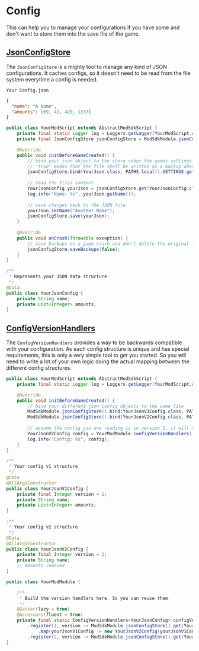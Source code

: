 # Config

This can help you to manage your configurations if you have some and don't want to store them into the save file of the game.

## [JsonConfigStore](json/JsonConfigStore.java)

The `JsonConfigStore` is a mighty tool to manage any kind of JSON configurations. 
It caches configs, so it doesn't need to be read from the file system everytime a config is needed.

`Your Config.json`
```json
{
  "name": "A Name",
  "amounts": [69, 42, 420, 1337]
}
```

```java
public class YourModScript extends AbstractModSdkScript {
    private final static Logger log = Loggers.getLogger(YourModScript.class);
    private final JsonConfigStore jsonConfigStore = ModSdkModule.jsonConfigStore();

    @Override
    public void initBeforeGameCreated() {
        // bind your json object to the store under the games settings folder in a file called "Your Config.json"
        // "true" means that the file shall be written as a backup when needed
        jsonConfigStore.bind(YourJson.class, PATHS.local().SETTINGS.get().resolve("Your Config.json"), true);
        
        // read the files content
        YourJsonConfig yourJson = jsonConfigStore.get(YourJsonConfig.class).orElse(null);
        log.info("Name: %s", yourJson.getName());
        
        // save changes back to the JSON file
        yourJson.setName("Another Name");
        jsonConfigStore.save(yourJson);
    }
    
    @Override
    public void onCrash(Throwable exception) {
        // save backups on a game crash and don't delete the original files
        jsonConfigStore.saveBackups(false);
    }
}

/**
 * Represents your JSON data structure
 */
@Data
public class YourJsonConfig {
    private String name;
    private List<Integer> amounts;
}
```

## [ConfigVersionHandlers](ConfigVersionHandlers.java)

The `ConfigVersionHandlers` provides a way to be backwards compatible with your configuration.
As each config structure is unique and has special requirements, this is only a very simple tool to get you started.
So you will need to write a lot of your own logic doing the actual mapping between the different config structures. 

```java
public class YourModScript extends AbstractModSdkScript {
    private final static Logger log = Loggers.getLogger(YourModScript.class);

    @Override
    public void initBeforeGameCreated() {
        // bind your different json config objects to the same file
        ModSdkModule.jsonConfigStore().bind(YourJsonV1Config.class, PATHS.local().SETTINGS.get().resolve("Your Config.json"), true);
        ModSdkModule.jsonConfigStore().bind(YourJsonV2Config.class, PATHS.local().SETTINGS.get().resolve("Your Config.json"), true);
        
        // assume the config you are reading is in version 1, it will map it to the latest version 2
        YourJsonV2Config config = YourModModule.configVersionHandlers().handle(1).orElse(null);
        log.info("Config: %s", config);
    }
}

/**
 * Your config v1 structure
 */
@Data
@AllArgsConstructor
public class YourJsonV1Config {
    private final Integer version = 1;
    private String name;
    private List<Integer> amounts;
}

/**
 * Your config v2 structure
 */
@Data
@AllArgsConstructor
public class YourJsonV2Config {
    private final Integer version = 2;
    private String name;
    // amounts removed
}

public class YourModModule {

    /**
     * Build the version handlers here. So you can reuse them.
     */
    @Getter(lazy = true)
    @Accessors(fluent = true)
    private final static ConfigVersionHandlers<YourJsonConfig> configVersionHandlers = new ConfigVersionHandlers<YourJsonConfig>()
        .register(1, version -> ModSdkModule.jsonConfigStore().get(YourJsonV1Config.class)
            .map(yourJsonV1Config -> new YourJsonV2Config(yourJsonV1Config.getName())))
        .register(2, version -> ModSdkModule.jsonConfigStore().get(YourJsonV2Config.class));
}
```